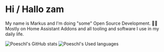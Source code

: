 # Hi / Hallo zam

My name is Markus and I'm doing "some" Open Source Development. 🧑‍💻
Mostly on Home Assistant Addons and all tooling and software I use in my daily life.

![Poeschl's GitHub stats][stats-badge]
![Poeschl's Used languages][language-badge]


[stats-badge]: https://github-readme-stats.vercel.app/api?username=poeschl&count_private=true&show_icons=true&theme=github_dark&title_color=d32f2f&icon_color=d32f2f&border_radius=4
[language-badge]: https://github-readme-stats.vercel.app/api/top-langs?username=poeschl&count_private=true&show_icons=true&theme=github_dark&title_color=d32f2f&icon_color=d32f2f&border_radius=4&layout=compact&langs_count=6&exclude_repo=P-Assistant-config
